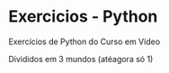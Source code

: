# Exercicios - Python
 Exercícios de Python do Curso em Vídeo

 Divididos em 3 mundos (atéagora só 1)
